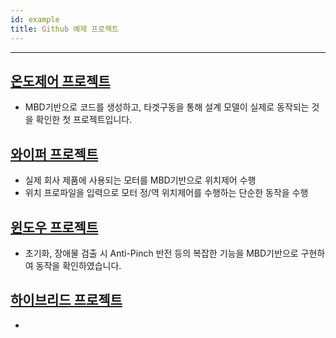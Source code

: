 ```yaml
---
id: example
title: Github 예제 프로젝트
---
```


---


## [온도제어 프로젝트](./example/temperature/temperature)

* MBD기반으로 코드를 생성하고, 타겟구동을 통해 설계 모델이 실제로 동작되는 것을 확인한 첫 프로젝트입니다.

## [와이퍼 프로젝트](./example/wiper/wiper_plan)

* 실제 회사 제품에 사용되는 모터를 MBD기반으로 위치제어 수행
* 위치 프로파일을 입력으로 모터 정/역 위치제어를 수행하는 단순한 동작을 수행

## [윈도우 프로젝트](./example/window/window_design)

* 초기화, 장애물 검출 시 Anti-Pinch 반전 등의 복잡한 기능을 MBD기반으로 구현하여 동작을 확인하였습니다.

## [하이브리드 프로젝트](./example/hybridprj/esp32)

* 


